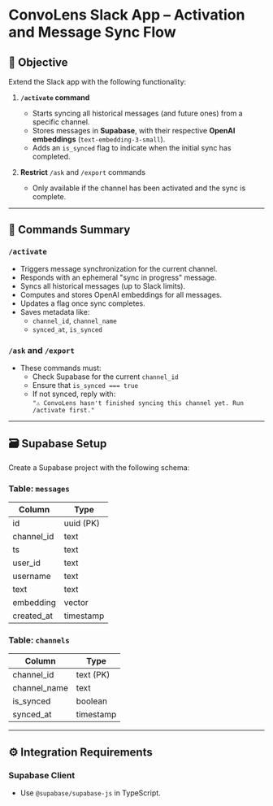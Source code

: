 # ConvoLens Slack App – Activation and Message Sync Flow

## 📘 Objective

Extend the Slack app with the following functionality:

1. **`/activate` command**  
   - Starts syncing all historical messages (and future ones) from a specific channel.
   - Stores messages in **Supabase**, with their respective **OpenAI embeddings** (`text-embedding-3-small`).
   - Adds an `is_synced` flag to indicate when the initial sync has completed.

2. **Restrict** `/ask` and `/export` commands  
   - Only available if the channel has been activated and the sync is complete.

---

## 🧠 Commands Summary

### `/activate`
- Triggers message synchronization for the current channel.
- Responds with an ephemeral "sync in progress" message.
- Syncs all historical messages (up to Slack limits).
- Computes and stores OpenAI embeddings for all messages.
- Updates a flag once sync completes.
- Saves metadata like:
  - `channel_id`, `channel_name`
  - `synced_at`, `is_synced`

### `/ask` and `/export`
- These commands must:
  - Check Supabase for the current `channel_id`
  - Ensure that `is_synced === true`
  - If not synced, reply with:  
    `"⚠️ ConvoLens hasn't finished syncing this channel yet. Run /activate first."`

---

## 🗃️ Supabase Setup

Create a Supabase project with the following schema:

### Table: `messages`
| Column         | Type        |
|----------------|-------------|
| id             | uuid (PK)   |
| channel_id     | text        |
| ts             | text        |
| user_id        | text        |
| username       | text        |
| text           | text        |
| embedding      | vector      |
| created_at     | timestamp   |

### Table: `channels`
| Column         | Type        |
|----------------|-------------|
| channel_id     | text (PK)   |
| channel_name   | text        |
| is_synced      | boolean     |
| synced_at      | timestamp   |

---

## ⚙️ Integration Requirements

### Supabase Client
- Use `@supabase/supabase-js` in TypeScript.
